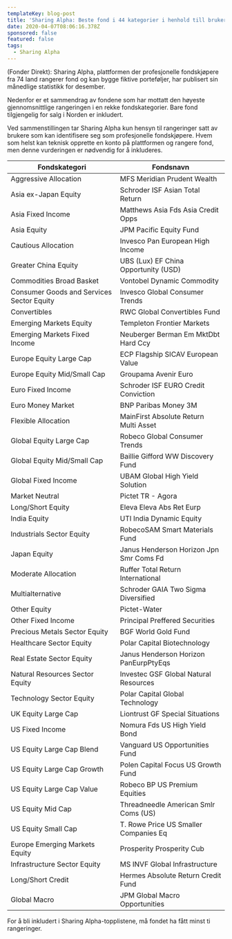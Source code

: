 ```yaml
---
templateKey: blog-post
title: 'Sharing Alpha: Beste fond i 44 kategorier i henhold till brukeresan'
date: 2020-04-07T08:06:16.378Z
sponsored: false
featured: false
tags:
  - Sharing Alpha
---
```

(Fonder Direkt): Sharing Alpha, plattformen der profesjonelle fondskjøpere fra 74 land rangerer fond og kan bygge fiktive porteføljer, har publisert sin månedlige statistikk for desember.



Nedenfor er et sammendrag av fondene som har mottatt den høyeste gjennomsnittlige rangeringen i en rekke fondskategorier. Bare fond tilgjengelig for salg i Norden er inkludert.



Ved sammenstillingen tar Sharing Alpha kun hensyn til rangeringer satt av brukere som kan identifisere seg som profesjonelle fondskjøpere. Hvem som helst kan teknisk opprette en konto på plattformen og rangere fond, men denne vurderingen er nødvendig for å inkluderes.

<!--StartFragment-->

| **Fondskategori**                         | **Fondsnavn**                           |
| ----------------------------------------- | --------------------------------------- |
| Aggressive Allocation                     | MFS Meridian Prudent Wealth             |
| Asia ex-Japan Equity                      | Schroder ISF Asian Total Return         |
| Asia Fixed Income                         | Matthews Asia Fds Asia Credit Opps      |
| Asia Equity                               | JPM Pacific Equity Fund                 |
| Cautious Allocation                       | Invesco Pan European High Income        |
| Greater China Equity                      | UBS (Lux) EF China Opportunity (USD)    |
| Commodities Broad Basket                  | Vontobel Dynamic Commodity              |
| Consumer Goods and Services Sector Equity | Invesco Global Consumer Trends          |
| Convertibles                              | RWC Global Convertibles Fund            |
| Emerging Markets Equity                   | Templeton Frontier Markets              |
| Emerging Markets Fixed Income             | Neuberger Berman Em MktDbt Hard Ccy     |
| Europe Equity Large Cap                   | ECP Flagship SICAV European Value       |
| Europe Equity Mid/Small Cap               | Groupama Avenir Euro                    |
| Euro Fixed Income                         | Schroder ISF EURO Credit Conviction     |
| Euro Money Market                         | BNP Paribas Money 3M                    |
| Flexible Allocation                       | MainFirst Absolute Return Multi Asset   |
| Global Equity Large Cap                   | Robeco Global Consumer Trends           |
| Global Equity Mid/Small Cap               | Baillie Gifford WW Discovery Fund       |
| Global Fixed Income                       | UBAM Global High Yield Solution         |
| Market Neutral                            | Pictet TR - Agora                       |
| Long/Short Equity                         | Eleva Eleva Abs Ret Eurp                |
| India Equity                              | UTI India Dynamic Equity                |
| Industrials Sector Equity                 | RobecoSAM Smart Materials Fund          |
| Japan Equity                              | Janus Henderson Horizon Jpn Smr Coms Fd |
| Moderate Allocation                       | Ruffer Total Return International       |
| Multialternative                          | Schroder GAIA Two Sigma Diversified     |
| Other Equity                              | Pictet-Water                            |
| Other Fixed Income                        | Principal Preffered Securities          |
| Precious Metals Sector Equity             | BGF World Gold Fund                     |
| Healthcare Sector Equity                  | Polar Capital Biotechnology             |
| Real Estate Sector Equity                 | Janus Henderson Horizon PanEurpPtyEqs   |
| Natural Resources Sector Equity           | Investec GSF Global Natural Resources   |
| Technology Sector Equity                  | Polar Capital Global Technology         |
| UK Equity Large Cap                       | Liontrust GF Special Situations         |
| US Fixed Income                           | Nomura Fds US High Yield Bond           |
| US Equity Large Cap Blend                 | Vanguard US Opportunities Fund          |
| US Equity Large Cap Growth                | Polen Capital Focus US Growth Fund      |
| US Equity Large Cap Value                 | Robeco BP US Premium Equities           |
| US Equity Mid Cap                         | Threadneedle American Smlr Coms (US)    |
| US Equity Small Cap                       | T. Rowe Price US Smaller Companies Eq   |
| Europe Emerging Markets Equity            | Prosperity Prosperity Cub               |
| Infrastructure Sector Equity              | MS INVF Global Infrastructure           |
| Long/Short Credit                         | Hermes Absolute Return Credit Fund      |
| Global Macro                              | JPM Global Macro Opportunities          |

<!--EndFragment-->

For å bli inkludert i Sharing Alpha-topplistene, må fondet ha fått minst ti rangeringer.
